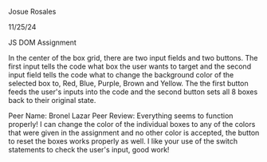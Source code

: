 Josue Rosales

11/25/24

JS DOM Assignment

In the center of the box grid, there are two input fields and two buttons. The first input tells the code what box the user wants to target and the second input field tells the code what to change the background color of the selected box to, Red, Blue, Purple, Brown and Yellow. The the first button feeds the user's inputs into the code and the second button sets all 8 boxes back to their original state.

Peer Name: Bronel Lazar
Peer Review: Everything seems to function properly! I can change the color of the individual boxes to any of the colors that were given in the assignment and no other color is accepted, the button to reset the boxes works properly as well. I like your use of the switch statements to check the user's input, good work!
